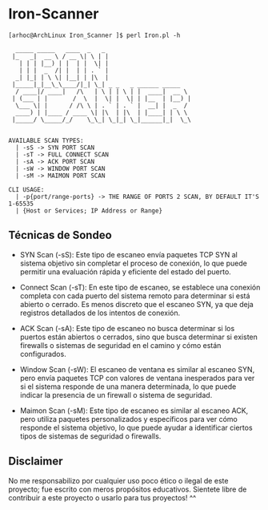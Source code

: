 # Iron-Scanner
```
[arhoc@ArchLinux Iron_Scanner ]$ perl Iron.pl -h

  _____ _____   ____  _   _                        
 |_   _|  __ \ / __ \| \ | |                       
   | | | |__) | |  | |  \| |                       
   | | |  _  /| |  | | . ` |                       
  _| |_| | \ \| |__| | |\  |                       
 |_____|_|__\_\____/|_| \_| _ _   _ ______ _____  
  / ____|/ ____|   /\   | \ | | \ | |  ____|  __ \ 
 | (___ | |       /  \  |  \| |  \| | |__  | |__) |
  \___ \| |      / /\ \ | . ` | . ` |  __| |  _  / 
  ____) | |____ / ____ \| |\  | |\  | |____| | \ \ 
 |_____/ \_____/_/    \_\_| \_|_| \_|______|_|  \_\
 
 
AVAILABLE SCAN TYPES:
  | -sS -> SYN PORT SCAN
  | -sT -> FULL CONNECT SCAN
  | -sA -> ACK PORT SCAN
  | -sW -> WINDOW PORT SCAN
  | -sM -> MAIMON PORT SCAN

CLI USAGE:
  | -p{port/range-ports} -> THE RANGE OF PORTS 2 SCAN, BY DEFAULT IT'S 1-65535
  | {Host or Services; IP Address or Range}
  ```
  
## Técnicas de Sondeo

- SYN Scan (-sS): Este tipo de escaneo envía paquetes TCP SYN al sistema objetivo sin completar el proceso de conexión, lo que puede permitir una evaluación rápida y eficiente del estado del puerto.

- Connect Scan (-sT): En este tipo de escaneo, se establece una conexión completa con cada puerto del sistema remoto para determinar si está abierto o cerrado. Es menos discreto que el escaneo SYN, ya que deja registros detallados de los intentos de conexión.

- ACK Scan (-sA): Este tipo de escaneo no busca determinar si los puertos están abiertos o cerrados, sino que busca determinar si existen firewalls o sistemas de seguridad en el camino y cómo están configurados.

- Window Scan (-sW): El escaneo de ventana es similar al escaneo SYN, pero envía paquetes TCP con valores de ventana inesperados para ver si el sistema responde de una manera determinada, lo que puede indicar la presencia de un firewall o sistema de seguridad.

- Maimon Scan (-sM): Este tipo de escaneo es similar al escaneo ACK, pero utiliza paquetes personalizados y específicos para ver cómo responde el sistema objetivo, lo que puede ayudar a identificar ciertos tipos de sistemas de seguridad o firewalls.

## Disclaimer
No me responsabilizo por cualquier uso poco ético o ilegal de este proyecto; fue escrito con meros propósitos educativos.
Sientete libre de contribuir a este proyecto o usarlo para tus proyectos! ^^
